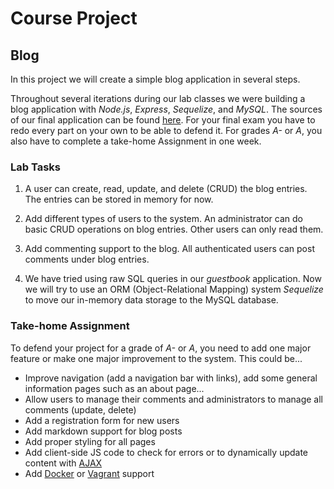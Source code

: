 Course Project
==============

## Blog

In this project we will create a simple blog application in several steps.

Throughout several iterations during our lab classes we were building a blog application with _Node.js_, _Express_, _Sequelize_, and _MySQL_. The sources of our final application can be found [here](https://github.com/toksaitov/blog). For your final exam you have to redo every part on your own to be able to defend it. For grades _A-_ or _A_, you also have to complete a take-home Assignment in one week.

### Lab Tasks

1. A user can create, read, update, and delete (CRUD) the blog entries. The entries can be stored in memory for now.

2. Add different types of users to the system. An administrator can do basic CRUD operations on blog entries. Other users can only read them.

3. Add commenting support to the blog. All authenticated users can post comments under blog entries.

4. We have tried using raw SQL queries in our _guestbook_ application. Now we will try to use an ORM (Object-Relational Mapping) system _Sequelize_ to move our in-memory data storage to the MySQL database.

### Take-home Assignment

To defend your project for a grade of _A-_ or _A_, you need to add one major feature or make one major improvement to the system. This could be...

* Improve navigation (add a navigation bar with links), add some general information pages such as an about page...
* Allow users to manage their comments and administrators to manage all comments (update, delete)
* Add a registration form for new users
* Add markdown support for blog posts
* Add proper styling for all pages
* Add client-side JS code to check for errors or to dynamically update content with [AJAX](https://en.wikipedia.org/wiki/Ajax_(programming))
* Add [Docker](https://www.docker.com) or [Vagrant](https://www.vagrantup.com) support
